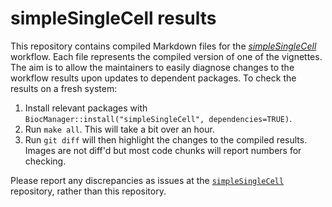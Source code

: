 # simpleSingleCell results

This repository contains compiled Markdown files for the [_simpleSingleCell_](http://bioconductor.org/packages/devel/workflows/html/simpleSingleCell.html) workflow.
Each file represents the compiled version of one of the vignettes.
The aim is to allow the maintainers to easily diagnose changes to the workflow results upon updates to dependent packages.
To check the results on a fresh system:

1. Install relevant packages with `BiocManager::install("simpleSingleCell", dependencies=TRUE)`.
2. Run `make all`. 
This will take a bit over an hour.
3. Run `git diff` will then highlight the changes to the compiled results.
Images are not diff'd but most code chunks will report numbers for checking.

Please report any discrepancies as issues at the [`simpleSingleCell`](https://github.com/MarioniLab/simpleSingleCell) repository, rather than this repository.
